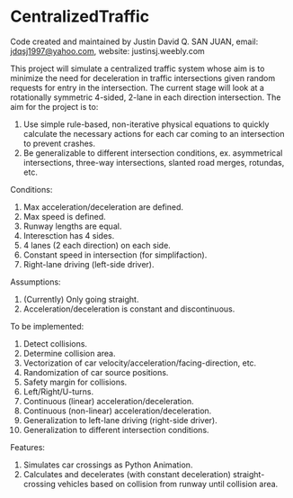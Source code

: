 # CentralizedTraffic
Code created and maintained by Justin David Q. SAN JUAN, 
email: jdqsj1997@yahoo.com,
website: justinsj.weebly.com

This project will simulate a centralized traffic system whose aim is to minimize the need for deceleration in traffic intersections given random requests for entry in the intersection. The current stage will look at a rotationally symmetric 4-sided, 2-lane in each direction intersection. The aim for the project is to: 
  1. Use simple rule-based, non-iterative physical equations to quickly calculate the necessary actions for each car coming to an intersection to prevent crashes. 
  2. Be generalizable to different intersection conditions, ex. asymmetrical intersections, three-way intersections, slanted road merges, rotundas, etc.

Conditions: 
  1. Max acceleration/deceleration are defined.
  2. Max speed is defined.
  3. Runway lengths are equal.
  4. Interesction has 4 sides.
  5. 4 lanes (2 each direction) on each side.
  6. Constant speed in intersection (for simplifaction).
  7. Right-lane driving (left-side driver).
  
Assumptions:  
  1. (Currently) Only going straight.
  2. Acceleration/deceleration is constant and discontinuous.
  
To be implemented:
  1. Detect collisions.
  2. Determine collision area.
  3. Vectorization of car velocity/acceleration/facing-direction, etc.
  4. Randomization of car source positions.
  5. Safety margin for collisions.
  6. Left/Right/U-turns.
  7. Continuous (linear) acceleration/deceleration.
  8. Continuous (non-linear) acceleration/deceleration.
  9. Generalization to left-lane driving (right-side driver).
  10. Generalization to different intersection conditions.

Features:
  1. Simulates car crossings as Python Animation.
  2. Calculates and decelerates (with constant deceleration) straight-crossing vehicles based on collision from runway until collision area.
  
